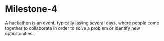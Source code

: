 # Milestone-4
A hackathon is an event, typically lasting several days, where people come together to collaborate in order to solve a problem or identify new opportunities.
